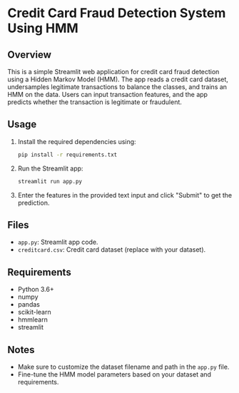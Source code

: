 # Credit Card Fraud Detection System Using HMM

## Overview
This is a simple Streamlit web application for credit card fraud detection using a Hidden Markov Model (HMM). The app reads a credit card dataset, undersamples legitimate transactions to balance the classes, and trains an HMM on the data. Users can input transaction features, and the app predicts whether the transaction is legitimate or fraudulent.

## Usage
1. Install the required dependencies using:
    ```bash
    pip install -r requirements.txt
    ```
   
2. Run the Streamlit app:
    ```bash
    streamlit run app.py
    ```

3. Enter the features in the provided text input and click "Submit" to get the prediction.

## Files
- `app.py`: Streamlit app code.
- `creditcard.csv`: Credit card dataset (replace with your dataset).

## Requirements
- Python 3.6+
- numpy
- pandas
- scikit-learn
- hmmlearn
- streamlit

## Notes
- Make sure to customize the dataset filename and path in the `app.py` file.
- Fine-tune the HMM model parameters based on your dataset and requirements.
